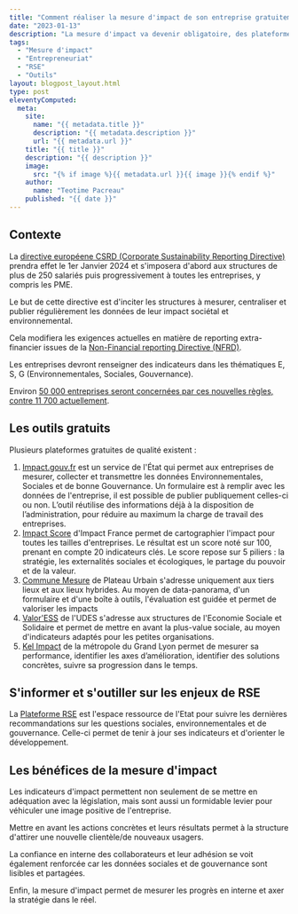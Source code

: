 ```yaml
---
title: "Comment réaliser la mesure d'impact de son entreprise gratuitement et pourquoi ?"
date: "2023-01-13"
description: "La mesure d'impact va devenir obligatoire, des plateformes gratuites permettent de s'y préparer. Produire et partager les données à impact est incontournable pour mieux communiquer en externe, susciter l'adhésion des collaborateurs en interne et mesurer le progrès."
tags: 
  - "Mesure d'impact"
  - "Entrepreneuriat"
  - "RSE"
  - "Outils"
layout: blogpost_layout.html
type: post
eleventyComputed:
  meta:
    site:
      name: "{{ metadata.title }}"
      description: "{{ metadata.description }}"
      url: "{{ metadata.url }}"
    title: "{{ title }}"
    description: "{{ description }}"
    image:
      src: "{% if image %}{{ metadata.url }}{{ image }}{% endif %}"
    author:
      name: "Teotime Pacreau"
    published: "{{ date }}"
---
```

## Contexte 

La [directive européene CSRD (Corporate Sustainability Reporting Directive)](https://www.consilium.europa.eu/fr/press/press-releases/2022/11/28/council-gives-final-green-light-to-corporate-sustainability-reporting-directive/) prendra effet le 1er Janvier 2024 et s'imposera d'abord aux structures de plus de 250 salariés puis progressivement à toutes les entreprises, y compris les PME.

Le but de cette directive est d'inciter les structures à mesurer, centraliser et publier régulièrement les données de leur impact sociétal et environnemental. 

Cela modifiera les exigences actuelles en matière de reporting extra-financier issues de la [Non-Financial reporting Directive (NFRD)](https://finance.ec.europa.eu/capital-markets-union-and-financial-markets/company-reporting-and-auditing/company-reporting/corporate-sustainability-reporting_en).

Les entreprises devront renseigner des indicateurs dans les thématiques E, S, G (Environnementales, Sociales, Gouvernance).

Environ [50 000 entreprises seront concernées par ces nouvelles règles, contre 11 700 actuellement](https://www.europarl.europa.eu/news/fr/press-room/20221107IPR49611/durabilite-le-parlement-adopte-de-nouvelles-regles-pour-les-multinationales).

## Les outils gratuits

Plusieurs plateformes gratuites de qualité existent :

1. [Impact.gouv.fr](https://www.impact.gouv.fr/) est un service de l'État qui permet aux entreprises de mesurer, collecter et transmettre les données Environnementales, Sociales et de bonne Gouvernance. Un formulaire est à remplir avec les données de l'entreprise, il est possible de publier publiquement celles-ci ou non. L’outil réutilise des informations déjà à la disposition de l’administration, pour réduire au maximum la charge de travail des entreprises.
2. [Impact Score](https://impactntechscore.impactscore.fr/) d'Impact France permet de cartographier l'impact pour toutes les tailles d'entreprises. Le résultat est un score noté sur 100, prenant en compte 20 indicateurs clés. Le score repose sur 5 piliers : la stratégie, les externalités sociales et écologiques, le partage du pouvoir et de la valeur.
3. [Commune Mesure](https://communemesure.fr/) de Plateau Urbain s'adresse uniquement aux tiers lieux et aux lieux hybrides. Au moyen de data-panorama, d'un formulaire et d'une boîte à outils, l'évaluation est guidée et permet de valoriser les impacts
4. [Valor'ESS](https://www.valoress-udes.fr/) de l'UDES s'adresse aux structures de l'Economie Sociale et Solidaire et permet de mettre en avant la plus-value sociale, au moyen d'indicateurs adaptés pour les petites organisations.
5. [Kel Impact](https://kelimpact.grandlyon.com/) de la métropole du Grand Lyon permet de  mesurer sa performance, identifier les axes d’amélioration, identifier des solutions concrètes, suivre sa progression dans le temps.

## S'informer et s'outiller sur les enjeux de RSE

La [Plateforme RSE](https://www.strategie.gouv.fr/reseau-france-strategie/plateforme-rse) est l'espace ressource de l'Etat pour suivre les dernières recommandations sur les questions sociales, environnementales et de gouvernance. Celle-ci permet de tenir à jour ses indicateurs et d'orienter le développement.

## Les bénéfices de la mesure d'impact

Les indicateurs d'impact permettent non seulement de se mettre en adéquation avec la législation, mais sont aussi un formidable levier pour véhiculer une image positive de l'entreprise.

Mettre en avant les actions concrètes et leurs résultats permet à la structure d'attirer une nouvelle clientèle/de nouveaux usagers.

La confiance en interne des collaborateurs et leur adhésion se voit également renforcée car les données sociales et de gouvernance sont lisibles et partagées. 

Enfin, la mesure d'impact permet de mesurer les progrès en interne et axer la stratégie dans le réel.
